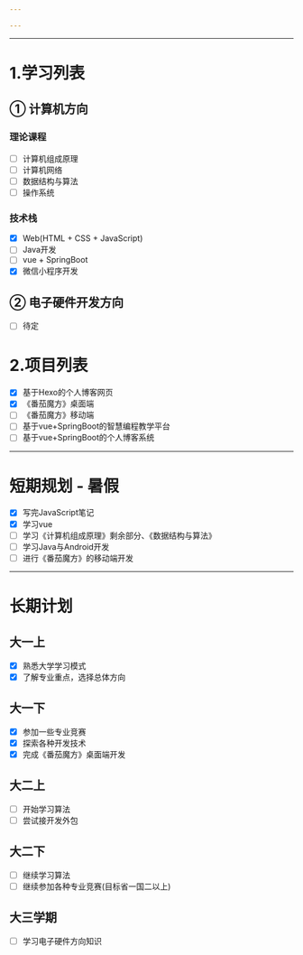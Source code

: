 ```yaml
---

---
```

--- 
# 1.学习列表
## ① 计算机方向
### 理论课程
- [ ] 计算机组成原理
- [ ] 计算机网络
- [ ] 数据结构与算法
- [ ] 操作系统
### 技术栈
- [x] Web(HTML + CSS + JavaScript)
- [ ] Java开发
- [ ] vue + SpringBoot
- [x] 微信小程序开发
## ② 电子硬件开发方向
- [ ] 待定
# 2.项目列表
- [x] 基于Hexo的个人博客网页
- [x] 《番茄魔方》桌面端
- [ ] 《番茄魔方》移动端
- [ ] 基于vue+SpringBoot的智慧编程教学平台
- [ ] 基于vue+SpringBoot的个人博客系统
--- 
# 短期规划 - 暑假

- [x] 写完JavaScript笔记
- [x] 学习vue
- [ ] 学习《计算机组成原理》剩余部分、《数据结构与算法》
- [ ] 学习Java与Android开发
- [ ] 进行《番茄魔方》的移动端开发
--- 
# 长期计划
## 大一上
- [x] 熟悉大学学习模式
- [x] 了解专业重点，选择总体方向
## 大一下
- [x] 参加一些专业竞赛
- [x] 探索各种开发技术
- [x] 完成《番茄魔方》桌面端开发
## 大二上
- [ ] 开始学习算法
- [ ] 尝试接开发外包
## 大二下
- [ ] 继续学习算法
- [ ] 继续参加各种专业竞赛(目标省一国二以上)
## 大三学期
- [ ] 学习电子硬件方向知识
